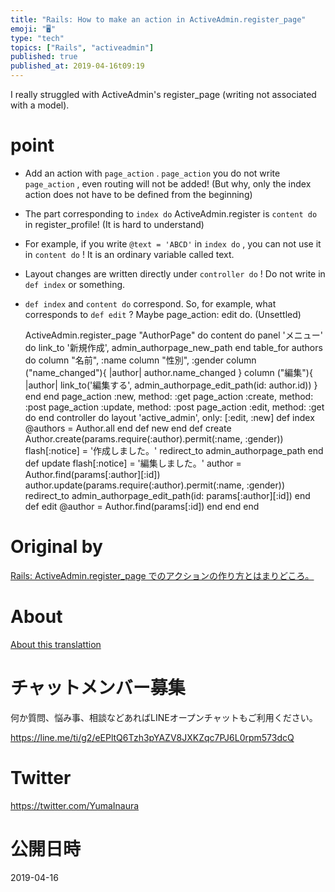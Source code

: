 ```yaml
---
title: "Rails: How to make an action in ActiveAdmin.register_page"
emoji: "🖥"
type: "tech"
topics: ["Rails", "activeadmin"]
published: true
published_at: 2019-04-16t09:19
---
```


I really struggled with ActiveAdmin's register\_page (writing not associated with a model).

# point 

- Add an action with `page_action` . `page_action` you do not write `page_action` , even routing will not be added! (But why, only the index action does not have to be defined from the beginning) 
- The part corresponding to `index do` ActiveAdmin.register is `content do` in register\_profile! (It is hard to understand) 
- For example, if you write `@text = 'ABCD'` in `index do` , you can not use it in `content do` ! It is an ordinary variable called text. 
- Layout changes are written directly under `controller do` ! Do not write in `def index` or something. 
- `def index` and `content do` correspond. So, for example, what corresponds to `def edit` ? Maybe page\_action: edit do. (Unsettled) 

     ActiveAdmin.register_page "AuthorPage" do content do panel 'メニュー' do link_to '新規作成', admin_authorpage_new_path end table_for authors do column "名前", :name column "性別", :gender column ("name_changed"){ |author| author.name_changed } column ("編集"){ |author| link_to('編集する', admin_authorpage_edit_path(id: author.id)) } end end page_action :new, method: :get page_action :create, method: :post page_action :update, method: :post page_action :edit, method: :get do end controller do layout 'active_admin', only: [:edit, :new] def index @authors = Author.all end def new end def create Author.create(params.require(:author).permit(:name, :gender)) flash[:notice] = '作成しました。' redirect_to admin_authorpage_path end def update flash[:notice] = '編集しました。' author = Author.find(params[:author][:id]) author.update(params.require(:author).permit(:name, :gender)) redirect_to admin_authorpage_edit_path(id: params[:author][:id]) end def edit @author = Author.find(params[:id]) end end end 



# Original by
[Rails: ActiveAdmin.register_page でのアクションの作り方とはまりどころ。](https://qiita.com/Yinaura/items/3572d34e1c00f9f5533e)

# About

[About this translattion](https://qiita.com/YumaInaura/items/7f6fd1e9310a6816469a)








<!-- Update From Qiita API -->

# チャットメンバー募集


何か質問、悩み事、相談などあればLINEオープンチャットもご利用ください。

https://line.me/ti/g2/eEPltQ6Tzh3pYAZV8JXKZqc7PJ6L0rpm573dcQ





# Twitter


https://twitter.com/YumaInaura


<!-- Update From Qiita API -->



# 公開日時

2019-04-16

